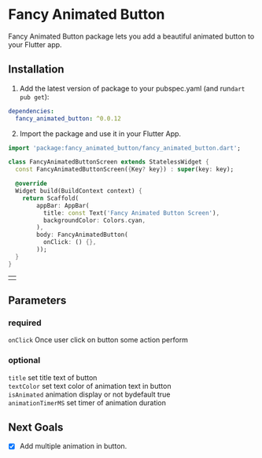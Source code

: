 <!--
This README describes the package. If you publish this package to pub.dev,
this README's contents appear on the landing page for your package.

For information about how to write a good package README, see the guide for
[writing package pages](https://dart.dev/guides/libraries/writing-package-pages).

For general information about developing packages, see the Dart guide for
[creating packages](https://dart.dev/guides/libraries/create-library-packages)
and the Flutter guide for
[developing packages and plugins](https://flutter.dev/developing-packages).
-->

# Fancy Animated Button

Fancy Animated Button package lets you add a beautiful animated button to your Flutter app.

## Installation

1. Add the latest version of package to your pubspec.yaml (and run`dart pub get`):
```yaml
dependencies:
  fancy_animated_button: ^0.0.12
```
2. Import the package and use it in your Flutter App.
```dart
import 'package:fancy_animated_button/fancy_animated_button.dart';
```

```dart
class FancyAnimatedButtonScreen extends StatelessWidget {
  const FancyAnimatedButtonScreen({Key? key}) : super(key: key);

  @override
  Widget build(BuildContext context) {
    return Scaffold(
        appBar: AppBar(
          title: const Text('Fancy Animated Button Screen'),
          backgroundColor: Colors.cyan,
        ),
        body: FancyAnimatedButton(
          onClick: () {},
        ));
  }
}
```

<table>
<tr>
<td>
<img  src="https://drive.google.com/file/d/1KdJ7rtQtsB2aTIilYaYaB_02XPNR3BvU/edit"  alt="">
</td>
</tr>
</table>

## Parameters

### required

`onClick` Once user click on button some action perform<br/>

### optional

`title` set title text of button<br/> 
`textColor` set text color of animation text in button<br/> 
`isAnimated` animation display or not bydefault true<br/>
`animationTimerMS` set timer of animation duration<br/>

## Next Goals

- [x] Add multiple animation in button.
